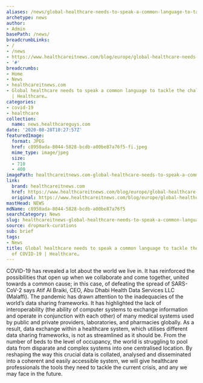 ```yaml
---
aliases: /news/global-healthcare-needs-to-speak-a-common-language-to-tackle-the-challenge-of-covid-19-healthcare
archetype: news
author:
- Admin
basePath: /news/
breadcrumbLinks:
- /
- /news
- https://www.healthcareitnews.com/blog/europe/global-healthcare-needs-speak-common-language-tackle-challenge-covid-19
- '#'
breadcrumbs:
- Home
- News
- healthcareitnews.com
- Global healthcare needs to speak a common language to tackle the challenge of COVID-19
  | Healthcare…
categories:
- covid-19
- healthcare
collection:
  name: news.healthcareguys.com
date: '2020-08-28T10:27:57Z'
featuredImage:
  format: JPEG
  href: c8950ada-8044-5828-bcdb-a00be87a76f5-fi.jpeg
  mime_type: image/jpeg
  size:
  - 710
  - 400
imagePath: healthcareitnews.com-global-healthcare-needs-to-speak-a-common-language-to-tackle-the-challenge-of-covid-19-healthcare
link:
  brand: healthcareitnews.com
  href: https://www.healthcareitnews.com/blog/europe/global-healthcare-needs-speak-common-language-tackle-challenge-covid-19
  original: https://www.healthcareitnews.com/blog/europe/global-healthcare-needs-speak-common-language-tackle-challenge-covid-19
mastHead: NEWS
mdName: c8950ada-8044-5828-bcdb-a00be87a76f5
searchCategory: News
slug: healthcareitnews-global-healthcare-needs-to-speak-a-common-language-to-tackle-the-challenge-of-covid-19-healthcare
source: dropmark-curations
sub: brief
tags:
- News
title: Global healthcare needs to speak a common language to tackle the challenge
  of COVID-19 | Healthcare…
---
```


COVID-19 has revealed a lot about the world we live in. It has reinforced the possibilities that open up when we collaborate and come together, united towards a common cause; in this case, of defeating the spread of SARS-CoV-2 says Atif Al Braiki, CEO, Abu Dhabi Health Data Services LLC (Malaffi). The pandemic has drawn attention to the inadequacies of the world’s data sharing frameworks. It has highlighted the lack of interoperability (the ability of computer systems to exchange information and operate in conjunction with each other) of many medical systems used by public and private providers, laboratories, and pharmacies globally. As a result, data exchange within a healthcare system, which utilises different data sharing frameworks, is not as streamlined as it should be. From the number of beds to the level of occupancy, the world is struggling to pool data from disparate and complex systems into one centralised location. By reshaping the way this crucial data is collated, analysed and disseminated into a coherent and easily accessible system, we will give healthcare professionals the tools they need to tackle the current crisis, and any we may face in the future.